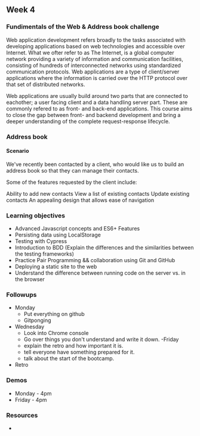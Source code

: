 ## Week 4 

### Fundimentals of the Web & Address book challenge 

Web application development refers broadly to the tasks associated with developing applications based on web technologies and accessible over Internet. 
What we ofter refer to as The Internet, is a global computer network providing a variety of information and communication facilities, consisting of hundreds of interconnected networks using standardized communication protocols. 
Web applications are a type of client/server applications where the information is carried over the HTTP protocol over that set of distributed networks.

Web applications are usually build around two parts that are connected to eachother; a user facing client and a data handling server part. These are commonly refered to as front- and back-end applications.
This course aims to close the gap between front- and backend development and bring a deeper understanding of the complete request-response lifecycle.

### Address book 

#### Scenario 
We've recently been contacted by a client, who would like us to build an address book so that they can manage their contacts.

Some of the features requested by the client include:

Ability to add new contacts
View a list of existing contacts
Update existing contacts
An appealing design that allows ease of navigation

### Learning objectives
* Advanced Javascript concepts and ES6+ Features
* Persisting data using LocalStorage
* Testing with Cypress
* Introduction to BDD (Explain the differences and the similarities between the testing frameworks)
* Practice Pair Programming && collaboration using Git and GitHub
* Deploying a static site to the web
* Understand the difference between running code on the server vs. in the browser

### Followups
- Monday
  - Put everything on github
  - Gitponging
- Wednesday
  - Look into Chrome console
  - Go over things you don't understand and write it down.
-Friday
  - explain the retro and how important it is.
  - tell everyone have something prepared for it.
  - talk about the start of the bootcamp.
- Retro

### Demos
* Monday - 4pm
* Friday - 4pm 

### Resources
* 
